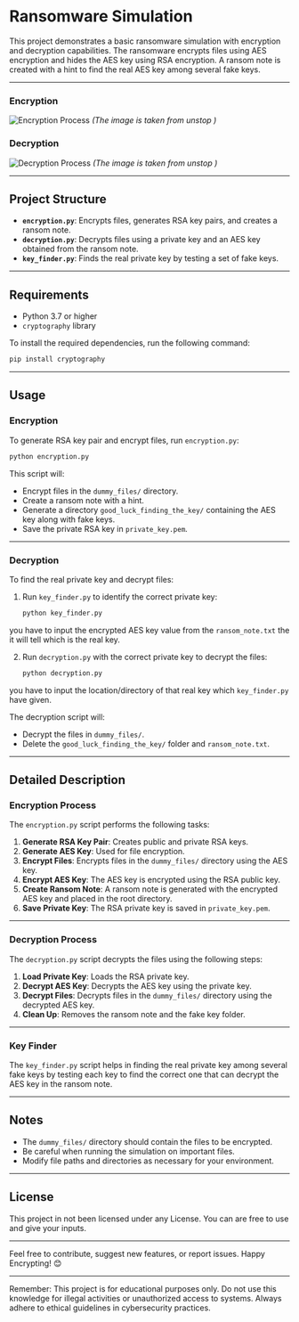 
# Ransomware Simulation

This project demonstrates a basic ransomware simulation with encryption and decryption capabilities. The ransomware encrypts files using AES encryption and hides the AES key using RSA encryption. A ransom note is created with a hint to find the real AES key among several fake keys.

---
### Encryption
![Encryption Process](https://d8it4huxumps7.cloudfront.net/uploads/images/650a96f7bf772_encryption_vs_decryption_02.jpg)
*(The image is taken from unstop )*
### Decryption
![Decryption Process](https://d8it4huxumps7.cloudfront.net/uploads/images/650a96d2732f2_encryption_vs_decryption_03.jpg?d=2000x2000) 
*(The image is taken from unstop )*

---

## Project Structure

- **`encryption.py`**: Encrypts files, generates RSA key pairs, and creates a ransom note.
- **`decryption.py`**: Decrypts files using a private key and an AES key obtained from the ransom note.
- **`key_finder.py`**: Finds the real private key by testing a set of fake keys.

---

## Requirements

- Python 3.7 or higher
- `cryptography` library

To install the required dependencies, run the following command:

```bash
pip install cryptography
```

---

## Usage

### Encryption

To generate RSA key pair and encrypt files, run `encryption.py`:

```bash
python encryption.py
```

This script will:

- Encrypt files in the `dummy_files/` directory.
- Create a ransom note with a hint.
- Generate a directory `good_luck_finding_the_key/` containing the AES key along with fake keys.
- Save the private RSA key in `private_key.pem`.

---

### Decryption

To find the real private key and decrypt files:

1. Run `key_finder.py` to identify the correct private key:
   
   ```bash
   python key_finder.py
   ```
you have to input the encrypted AES key value from the `ransom_note.txt` the it will tell which is the real key.

2. Run `decryption.py` with the correct private key to decrypt the files:

   ```bash
   python decryption.py
   ```
you have to input the location/directory of that real key which `key_finder.py` have given.

   The decryption script will:
   
   - Decrypt the files in `dummy_files/`.
   - Delete the `good_luck_finding_the_key/` folder and `ransom_note.txt`.

---

## Detailed Description

### Encryption Process

The `encryption.py` script performs the following tasks:

1. **Generate RSA Key Pair**: Creates public and private RSA keys.
2. **Generate AES Key**: Used for file encryption.
3. **Encrypt Files**: Encrypts files in the `dummy_files/` directory using the AES key.
4. **Encrypt AES Key**: The AES key is encrypted using the RSA public key.
5. **Create Ransom Note**: A ransom note is generated with the encrypted AES key and placed in the root directory.
6. **Save Private Key**: The RSA private key is saved in `private_key.pem`.

---

### Decryption Process

The `decryption.py` script decrypts the files using the following steps:

1. **Load Private Key**: Loads the RSA private key.
2. **Decrypt AES Key**: Decrypts the AES key using the private key.
3. **Decrypt Files**: Decrypts files in the `dummy_files/` directory using the decrypted AES key.
4. **Clean Up**: Removes the ransom note and the fake key folder.

---

### Key Finder

The `key_finder.py` script helps in finding the real private key among several fake keys by testing each key to find the correct one that can decrypt the AES key in the ransom note.

---

## Notes

- The `dummy_files/` directory should contain the files to be encrypted.
- Be careful when running the simulation on important files.
- Modify file paths and directories as necessary for your environment.

---

## License

This project in not been licensed under any License. You can are free to use and give your inputs.

  
---

Feel free to contribute, suggest new features, or report issues. Happy Encrypting! 😊

---

Remember: This project is for educational purposes only. Do not use this knowledge for illegal activities or unauthorized access to systems. Always adhere to ethical guidelines in cybersecurity practices.
